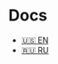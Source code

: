 # Docs

- [:us: EN](https://teklarit.github.io/ParametricWindowConstructorDocumentation/#/)
- [:ru: RU](https://teklarit.github.io/ParametricWindowConstructorDocumentation/#/ru/)
